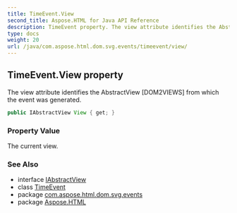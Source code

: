 ```yaml
---
title: TimeEvent.View
second_title: Aspose.HTML for Java API Reference
description: TimeEvent property. The view attribute identifies the AbstractView DOM2VIEWS from which the event was generated
type: docs
weight: 20
url: /java/com.aspose.html.dom.svg.events/timeevent/view/
---
```

## TimeEvent.View property

The view attribute identifies the AbstractView [DOM2VIEWS] from which the event was generated.

```java
public IAbstractView View { get; }
```

### Property Value

The current view.

### See Also

* interface [IAbstractView](../../../com.aspose.html.dom.views/iabstractview/)
* class [TimeEvent](../)
* package [com.aspose.html.dom.svg.events](../../../com.aspose.html.dom.svg.events/)
* package [Aspose.HTML](../../../)

